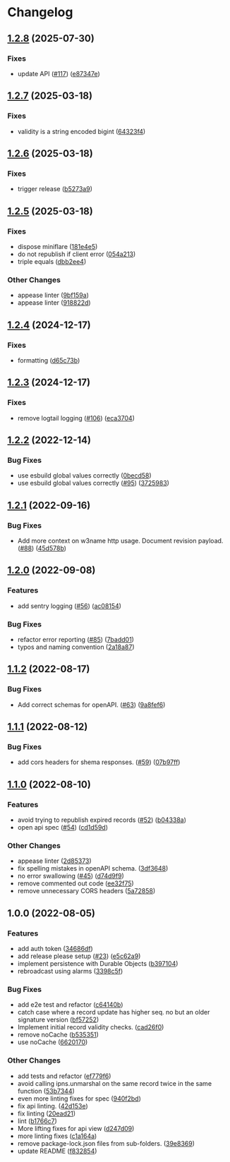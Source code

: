 # Changelog

## [1.2.8](https://github.com/storacha/w3name/compare/api-v1.2.7...api-v1.2.8) (2025-07-30)


### Fixes

* update API ([#117](https://github.com/storacha/w3name/issues/117)) ([e87347e](https://github.com/storacha/w3name/commit/e87347e9acc37c1e7bdb6db42c4efba948f1a901))

## [1.2.7](https://github.com/storacha/w3name/compare/api-v1.2.6...api-v1.2.7) (2025-03-18)


### Fixes

* validity is a string encoded bigint ([64323f4](https://github.com/storacha/w3name/commit/64323f4efb70b9ab70e31809a06bde5b2ef22692))

## [1.2.6](https://github.com/storacha/w3name/compare/api-v1.2.5...api-v1.2.6) (2025-03-18)


### Fixes

* trigger release ([b5273a9](https://github.com/storacha/w3name/commit/b5273a9a994c8d55feb8ee1832ab8a150d3c8e4f))

## [1.2.5](https://github.com/storacha/w3name/compare/api-v1.2.4...api-v1.2.5) (2025-03-18)


### Fixes

* dispose miniflare ([181e4e5](https://github.com/storacha/w3name/commit/181e4e56c0f51b5cc20bd2dced298969e50d8a58))
* do not republish if client error ([054a213](https://github.com/storacha/w3name/commit/054a213ea8d1ec7310bbac5c9d42ef878a6f4102))
* triple equals ([dbb2ee4](https://github.com/storacha/w3name/commit/dbb2ee4a0086af0a9a0b806feac7bc31d669c200))


### Other Changes

* appease linter ([9bf159a](https://github.com/storacha/w3name/commit/9bf159a30fcdbad8cc66de8994bee57ab7501eb5))
* appease linter ([918822d](https://github.com/storacha/w3name/commit/918822d61ba15ced7e82f8a2841ae98b80928094))

## [1.2.4](https://github.com/storacha/w3name/compare/api-v1.2.3...api-v1.2.4) (2024-12-17)


### Fixes

* formatting ([d65c73b](https://github.com/storacha/w3name/commit/d65c73beae5c6d4f0d49afc88c39b82817b85ca3))

## [1.2.3](https://github.com/storacha/w3name/compare/api-v1.2.2...api-v1.2.3) (2024-12-17)


### Fixes

* remove logtail logging ([#106](https://github.com/storacha/w3name/issues/106)) ([eca3704](https://github.com/storacha/w3name/commit/eca37042156673fca43757bb96cb006d343ef4b2))

## [1.2.2](https://github.com/web3-storage/w3name/compare/api-v1.2.1...api-v1.2.2) (2022-12-14)


### Bug Fixes

* use esbuild global values correctly ([0becd58](https://github.com/web3-storage/w3name/commit/0becd5804e0efe0f5cdab4935618be009f55be67))
* use esbuild global values correctly ([#95](https://github.com/web3-storage/w3name/issues/95)) ([3725983](https://github.com/web3-storage/w3name/commit/37259833d5b9e9f06495934eaf553a09e7c4bdbc))

## [1.2.1](https://github.com/web3-storage/w3name/compare/api-v1.2.0...api-v1.2.1) (2022-09-16)


### Bug Fixes

* Add more context on w3name http usage. Document revision payload. ([#88](https://github.com/web3-storage/w3name/issues/88)) ([45d578b](https://github.com/web3-storage/w3name/commit/45d578bb8d7e2c577adffa975fce326e144ea118))

## [1.2.0](https://github.com/web3-storage/w3name/compare/api-v1.1.2...api-v1.2.0) (2022-09-08)


### Features

* add sentry logging ([#56](https://github.com/web3-storage/w3name/issues/56)) ([ac08154](https://github.com/web3-storage/w3name/commit/ac08154805bcc19e8ee4de0ec7e8e3e0af8db382))


### Bug Fixes

* refactor error reporting ([#85](https://github.com/web3-storage/w3name/issues/85)) ([7badd01](https://github.com/web3-storage/w3name/commit/7badd01e0d1c24b297abeec3c67429352ffd2b0f))
* typos and naming convention ([2a18a87](https://github.com/web3-storage/w3name/commit/2a18a87db56fe0df1cf9f2cdf97b00a2d9deae61))

## [1.1.2](https://github.com/web3-storage/w3name/compare/api-v1.1.1...api-v1.1.2) (2022-08-17)


### Bug Fixes

* Add correct schemas for openAPI. ([#63](https://github.com/web3-storage/w3name/issues/63)) ([9a8fef6](https://github.com/web3-storage/w3name/commit/9a8fef65aa0876d1e59d63984740aad321748165))

## [1.1.1](https://github.com/web3-storage/w3name/compare/api-v1.1.0...api-v1.1.1) (2022-08-12)


### Bug Fixes

* add cors headers for shema responses. ([#59](https://github.com/web3-storage/w3name/issues/59)) ([07b97ff](https://github.com/web3-storage/w3name/commit/07b97ff1f10db8eb83b2076eb4319f1c48b97715))

## [1.1.0](https://github.com/web3-storage/w3name/compare/api-v1.0.0...api-v1.1.0) (2022-08-10)


### Features

* avoid trying to republish expired records ([#52](https://github.com/web3-storage/w3name/issues/52)) ([b04338a](https://github.com/web3-storage/w3name/commit/b04338a8b7a35ba6c6488a6d7ef632855cba32b4))
* open api spec ([#54](https://github.com/web3-storage/w3name/issues/54)) ([cd1d59d](https://github.com/web3-storage/w3name/commit/cd1d59d7352634632623f2692a05a2b7c0e7599a))


### Other Changes

* appease linter ([2d85373](https://github.com/web3-storage/w3name/commit/2d853731f5d634d2c4a7ce9089fd2632b8b6f7b3))
* fix spelling mistakes in openAPI schema. ([3df3648](https://github.com/web3-storage/w3name/commit/3df36480fbb7a8fb94410dee87ecdcdb0ad35b94))
* no error swallowing ([#45](https://github.com/web3-storage/w3name/issues/45)) ([d74d9f9](https://github.com/web3-storage/w3name/commit/d74d9f9566d2641421db1095fbb969929d14f4ff))
* remove commented out code ([ee32f75](https://github.com/web3-storage/w3name/commit/ee32f75730000e911d5f122223b3770da7810325))
* remove unnecessary CORS headers ([5a72858](https://github.com/web3-storage/w3name/commit/5a728582161d6204ad9b81e0d1d09a33c4f8f1dc))

## 1.0.0 (2022-08-05)


### Features

* add auth token ([34686df](https://github.com/web3-storage/w3name/commit/34686df169a9ca127c664652eee7e985dd39516e))
* add release please setup ([#23](https://github.com/web3-storage/w3name/issues/23)) ([e5c62a9](https://github.com/web3-storage/w3name/commit/e5c62a9732f070aea040a90986b056abd96691ca))
* implement persistence with Durable Objects ([b397104](https://github.com/web3-storage/w3name/commit/b39710408dffd45214cbd4b2b7afb524e8264b67))
* rebroadcast using alarms ([3398c5f](https://github.com/web3-storage/w3name/commit/3398c5ff95bd4748a0ab9fce5c65613a7ab9097c))


### Bug Fixes

* add e2e test and refactor ([c64140b](https://github.com/web3-storage/w3name/commit/c64140b0460fb11ebb49af1353d1ed4fff63f5d3))
* catch case where a record update has higher seq. no but an older signature version ([bf57252](https://github.com/web3-storage/w3name/commit/bf572525985fff1835c8f94c3bd55211bedbdece))
* Implement initial record validity checks. ([cad26f0](https://github.com/web3-storage/w3name/commit/cad26f036a972067837be4d5b2625a3434f27b32))
* remove noCache ([b535351](https://github.com/web3-storage/w3name/commit/b5353514aaf561e7b1d2e0d8ef51f0f29f1664c8))
* use noCache ([6620170](https://github.com/web3-storage/w3name/commit/662017075339794ad9502aa756aae71c827d4655))


### Other Changes

* add tests and refactor ([ef779f6](https://github.com/web3-storage/w3name/commit/ef779f6639e96797fc941f62691af9f88fe082b9))
* avoid calling ipns.unmarshal on the same record twice in the same function ([53b7344](https://github.com/web3-storage/w3name/commit/53b7344082c408297834c3c318f9a381a778ea8f))
* even more linting fixes for spec ([940f2bd](https://github.com/web3-storage/w3name/commit/940f2bd4016a4e0964dd35c891663b958607811f))
* fix api linting. ([42d153e](https://github.com/web3-storage/w3name/commit/42d153ec403a58c8f6cde753b049161aced12c3c))
* fix linting ([20ead21](https://github.com/web3-storage/w3name/commit/20ead217f1815a5e2bb69dcf801d486277337b15))
* lint ([b1766c7](https://github.com/web3-storage/w3name/commit/b1766c77dcdde69909998adcb2cbb78aa2093d46))
* More lifting fixes for api view ([d247d09](https://github.com/web3-storage/w3name/commit/d247d0999ab0656113357a530b6585aaf6756b03))
* more linting fixes ([c1a164a](https://github.com/web3-storage/w3name/commit/c1a164a1b07f0a6dcabd8dc6c026f1147626c856))
* remove package-lock.json files from sub-folders. ([39e8369](https://github.com/web3-storage/w3name/commit/39e83692cf44a0ebcab2626868da3e46b9ceb09a))
* update README ([f832854](https://github.com/web3-storage/w3name/commit/f832854119db694a2dc9ad727180e1f760a2da00))
